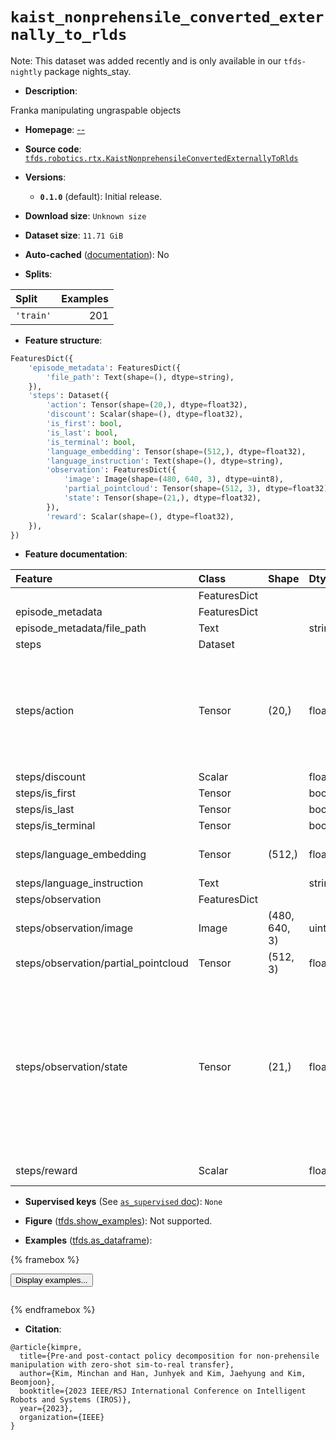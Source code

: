 <div itemscope itemtype="http://schema.org/Dataset">
  <div itemscope itemprop="includedInDataCatalog" itemtype="http://schema.org/DataCatalog">
    <meta itemprop="name" content="TensorFlow Datasets" />
  </div>
  <meta itemprop="name" content="kaist_nonprehensile_converted_externally_to_rlds" />
  <meta itemprop="description" content="Franka manipulating ungraspable objects&#10;&#10;To use this dataset:&#10;&#10;```python&#10;import tensorflow_datasets as tfds&#10;&#10;ds = tfds.load(&#x27;kaist_nonprehensile_converted_externally_to_rlds&#x27;, split=&#x27;train&#x27;)&#10;for ex in ds.take(4):&#10;  print(ex)&#10;```&#10;&#10;See [the guide](https://www.tensorflow.org/datasets/overview) for more&#10;informations on [tensorflow_datasets](https://www.tensorflow.org/datasets).&#10;&#10;" />
  <meta itemprop="url" content="https://www.tensorflow.org/datasets/catalog/kaist_nonprehensile_converted_externally_to_rlds" />
  <meta itemprop="sameAs" content="--" />
  <meta itemprop="citation" content="@article{kimpre,&#10;  title={Pre-and post-contact policy decomposition for non-prehensile manipulation with zero-shot sim-to-real transfer},&#10;  author={Kim, Minchan and Han, Junhyek and Kim, Jaehyung and Kim, Beomjoon},&#10;  booktitle={2023 IEEE/RSJ International Conference on Intelligent Robots and Systems (IROS)},&#10;  year={2023},&#10;  organization={IEEE}&#10;}" />
</div>

# `kaist_nonprehensile_converted_externally_to_rlds`


Note: This dataset was added recently and is only available in our
`tfds-nightly` package
<span class="material-icons" title="Available only in the tfds-nightly package">nights_stay</span>.

*   **Description**:

Franka manipulating ungraspable objects

*   **Homepage**: [--](--)

*   **Source code**:
    [`tfds.robotics.rtx.KaistNonprehensileConvertedExternallyToRlds`](https://github.com/tensorflow/datasets/tree/master/tensorflow_datasets/robotics/rtx/rtx.py)

*   **Versions**:

    *   **`0.1.0`** (default): Initial release.

*   **Download size**: `Unknown size`

*   **Dataset size**: `11.71 GiB`

*   **Auto-cached**
    ([documentation](https://www.tensorflow.org/datasets/performances#auto-caching)):
    No

*   **Splits**:

Split     | Examples
:-------- | -------:
`'train'` | 201

*   **Feature structure**:

```python
FeaturesDict({
    'episode_metadata': FeaturesDict({
        'file_path': Text(shape=(), dtype=string),
    }),
    'steps': Dataset({
        'action': Tensor(shape=(20,), dtype=float32),
        'discount': Scalar(shape=(), dtype=float32),
        'is_first': bool,
        'is_last': bool,
        'is_terminal': bool,
        'language_embedding': Tensor(shape=(512,), dtype=float32),
        'language_instruction': Text(shape=(), dtype=string),
        'observation': FeaturesDict({
            'image': Image(shape=(480, 640, 3), dtype=uint8),
            'partial_pointcloud': Tensor(shape=(512, 3), dtype=float32),
            'state': Tensor(shape=(21,), dtype=float32),
        }),
        'reward': Scalar(shape=(), dtype=float32),
    }),
})
```

*   **Feature documentation**:

Feature                              | Class        | Shape         | Dtype   | Description
:----------------------------------- | :----------- | :------------ | :------ | :----------
                                     | FeaturesDict |               |         |
episode_metadata                     | FeaturesDict |               |         |
episode_metadata/file_path           | Text         |               | string  | Path to the original data file.
steps                                | Dataset      |               |         |
steps/action                         | Tensor       | (20,)         | float32 | Robot action, consists of [3x end-effector position residual, 3x end-effector axis-angle residual, 7x robot joint k_p gain coefficient, 7x robot joint damping ratio coefficient].The action residuals are global, i.e. multiplied on theleft-hand side of the current end-effector state.
steps/discount                       | Scalar       |               | float32 | Discount if provided, default to 1.
steps/is_first                       | Tensor       |               | bool    |
steps/is_last                        | Tensor       |               | bool    |
steps/is_terminal                    | Tensor       |               | bool    |
steps/language_embedding             | Tensor       | (512,)        | float32 | Kona language embedding. See https://tfhub.dev/google/universal-sentence-encoder-large/5
steps/language_instruction           | Text         |               | string  | Language Instruction.
steps/observation                    | FeaturesDict |               |         |
steps/observation/image              | Image        | (480, 640, 3) | uint8   | Main camera RGB observation.
steps/observation/partial_pointcloud | Tensor       | (512, 3)      | float32 | Partial pointcloud observation
steps/observation/state              | Tensor       | (21,)         | float32 | Robot state, consists of [joint_states, end_effector_pose].Joint states are 14-dimensional, formatted in the order of [q_0, w_0, q_1, w_0, ...].In other words, joint positions and velocities are interleaved.The end-effector pose is 7-dimensional, formatted in the order of [position, quaternion].The quaternion is formatted in (x,y,z,w) order. The end-effector pose references the tool frame, in the center of the two fingers of the gripper.
steps/reward                         | Scalar       |               | float32 | Reward if provided, 1 on final step for demos.

*   **Supervised keys** (See
    [`as_supervised` doc](https://www.tensorflow.org/datasets/api_docs/python/tfds/load#args)):
    `None`

*   **Figure**
    ([tfds.show_examples](https://www.tensorflow.org/datasets/api_docs/python/tfds/visualization/show_examples)):
    Not supported.

*   **Examples**
    ([tfds.as_dataframe](https://www.tensorflow.org/datasets/api_docs/python/tfds/as_dataframe)):

<!-- mdformat off(HTML should not be auto-formatted) -->

{% framebox %}

<button id="displaydataframe">Display examples...</button>
<div id="dataframecontent" style="overflow-x:auto"></div>
<script>
const url = "https://storage.googleapis.com/tfds-data/visualization/dataframe/kaist_nonprehensile_converted_externally_to_rlds-0.1.0.html";
const dataButton = document.getElementById('displaydataframe');
dataButton.addEventListener('click', async () => {
  // Disable the button after clicking (dataframe loaded only once).
  dataButton.disabled = true;

  const contentPane = document.getElementById('dataframecontent');
  try {
    const response = await fetch(url);
    // Error response codes don't throw an error, so force an error to show
    // the error message.
    if (!response.ok) throw Error(response.statusText);

    const data = await response.text();
    contentPane.innerHTML = data;
  } catch (e) {
    contentPane.innerHTML =
        'Error loading examples. If the error persist, please open '
        + 'a new issue.';
  }
});
</script>

{% endframebox %}

<!-- mdformat on -->

*   **Citation**:

```
@article{kimpre,
  title={Pre-and post-contact policy decomposition for non-prehensile manipulation with zero-shot sim-to-real transfer},
  author={Kim, Minchan and Han, Junhyek and Kim, Jaehyung and Kim, Beomjoon},
  booktitle={2023 IEEE/RSJ International Conference on Intelligent Robots and Systems (IROS)},
  year={2023},
  organization={IEEE}
}
```

